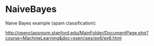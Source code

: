 # NaiveBayes
Naive Bayes example (spam classification): 

http://openclassroom.stanford.edu/MainFolder/DocumentPage.php?course=MachineLearning&doc=exercises/ex6/ex6.html


